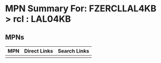 



# MPN Summary For: FZERCLLAL4KB > rcl : LAL04KB

## MPNs
  

|MPN|Direct Links|Search Links|
| :--- | :--- | :--- |
||||

